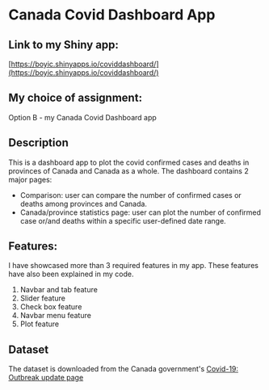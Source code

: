 # Canada Covid Dashboard App

## Link to my Shiny app: 
[https://boyic.shinyapps.io/coviddashboard/](https://boyic.shinyapps.io/coviddashboard/)

## My choice of assignment: 
Option B - my Canada Covid Dashboard app

## Description
This is a dashboard app to plot the covid confirmed cases and deaths in provinces of Canada and Canada as a whole. The dashboard contains 2 major pages:  
- Comparison: user can compare the number of confirmed cases or deaths among provinces and Canada.  
- Canada/province statistics page: user can plot the number of confirmed case or/and deaths within a specific user-defined date range.

## Features: 
I have showcased more than 3 required features in my app. These features have also been explained in my code.
1. Navbar and tab feature
2. Slider feature
3. Check box feature
4. Navbar menu feature
5. Plot feature

## Dataset
The dataset is downloaded from the Canada government's [Covid-19: Outbreak update page](https://www.canada.ca/en/public-health/services/diseases/2019-novel-coronavirus-infection.html)
